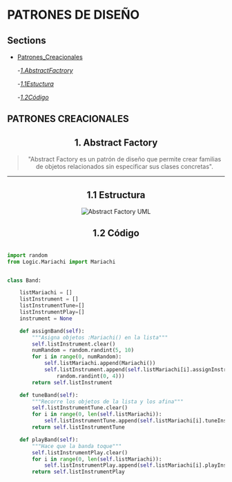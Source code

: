 # **PATRONES DE DISEÑO**

## Sections

- [Patrones_Creacionales](#PATRONES-CREACIONALES)

    -*[1.AbstractFactrory](#1.-Abstract-Factory)*

    -*[1.1Estuctura](#1.1-Estructura)*

    -*[1.2Código](#1.2-Código)*





## **PATRONES CREACIONALES** 

<div style="text-align: center">

##  **1. Abstract Factory**

> "Abstract Factory es un patrón de diseño que permite crear familias de objetos relacionados sin especificar sus clases concretas".

___

##  **1.1 Estructura**

![Abstract Factory UML](AbstractFactory.jpg )


## **1.2 Código**
</div>


~~~ python

import random
from Logic.Mariachi import Mariachi


class Band:

    listMariachi = []
    listInstrument = []
    listInstrumentTune=[]
    listInstrumentPlay=[]
    instrument = None

    def assignBand(self):
        """Asigna objetos :Mariachi() en la lista"""
        self.listInstrument.clear()
        numRandom = random.randint(5, 10)
        for i in range(0, numRandom):
            self.listMariachi.append(Mariachi())
            self.listInstrument.append(self.listMariachi[i].assignInstrument(
                random.randint(0, 4)))
        return self.listInstrument

    def tuneBand(self):
        """Recorre los objetos de la lista y los afina"""
        self.listInstrumentTune.clear()
        for i in range(0, len(self.listMariachi)):
            self.listInstrumentTune.append(self.listMariachi[i].tuneInstrument())
        return self.listInstrumentTune

    def playBand(self):
        """Hace que la banda toque"""
        self.listInstrumentPlay.clear()
        for i in range(0, len(self.listMariachi)):
            self.listInstrumentPlay.append(self.listMariachi[i].playInstrument())
        return self.listInstrumentPlay

~~~

